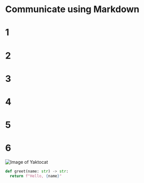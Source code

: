 # Communicate using Markdown
# 1 
# 2
# 3
# 4
# 5
# 6

![Image of Yaktocat](https://octodex.github.com/images/yaktocat.png)


```python
def greet(name: str) -> str:
  return f"Hello, {name}"
```

